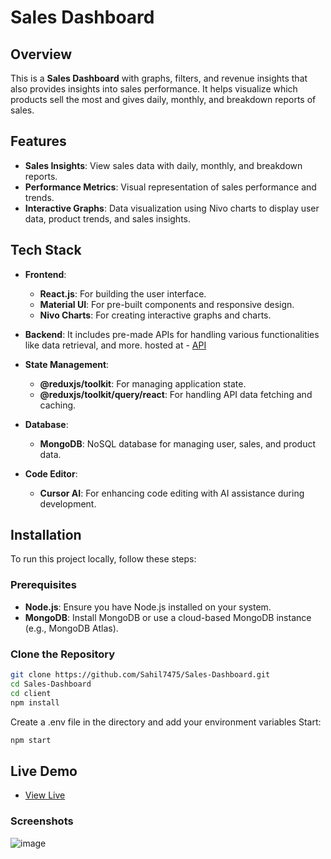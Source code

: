 # Sales Dashboard

## Overview

This is a **Sales Dashboard** with graphs, filters, and revenue insights that also provides insights into sales performance. It helps visualize which products sell the most and gives daily, monthly, and breakdown reports of sales.

## Features

- **Sales Insights**: View sales data with daily, monthly, and breakdown reports.
- **Performance Metrics**: Visual representation of sales performance and trends.
- **Interactive Graphs**: Data visualization using Nivo charts to display user data, product trends, and sales insights.

## Tech Stack

- **Frontend**:
  - **React.js**: For building the user interface.
  - **Material UI**: For pre-built components and responsive design.
  - **Nivo Charts**: For creating interactive graphs and charts.
  
- **Backend**:
  It includes pre-made APIs for handling various functionalities like data retrieval, and more.
  hosted at - [API](https://admin-dashboard-psi-eight-90.vercel.app/)

- **State Management**:
  - **@reduxjs/toolkit**: For managing application state.
  - **@reduxjs/toolkit/query/react**: For handling API data fetching and caching.

- **Database**:
  - **MongoDB**: NoSQL database for managing user, sales, and product data.
    
- **Code Editor**:
  -  **Cursor AI**: For enhancing code editing with AI assistance during development.

## Installation

To run this project locally, follow these steps:

### Prerequisites

- **Node.js**: Ensure you have Node.js installed on your system.
- **MongoDB**: Install MongoDB or use a cloud-based MongoDB instance (e.g., MongoDB Atlas).

### Clone the Repository

```bash
git clone https://github.com/Sahil7475/Sales-Dashboard.git
cd Sales-Dashboard
cd client
npm install
```
Create a .env file in the directory and add your environment variables
Start:
```bash
npm start 
```
## Live Demo
- [View Live](https://sales-dashboard-mocha.vercel.app/)

### Screenshots
![image](https://github.com/user-attachments/assets/9936d94f-aa46-4a39-af5d-24c6663296a5)


